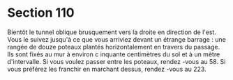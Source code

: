 # Section 110

Bientôt le tunnel oblique brusquement vers la droite en direction de l'est. Vous le suivez
jusqu'à ce que vous arriviez devant un étrange barrage  : une rangée de douze poteaux
plantés horizontalement en travers du passage. Ils sont fixés au mur à environ c inquante
centimètres du sol et à un mètre d'intervalle. Si vous voulez passer entre les poteaux,
rendez -vous au 58. Si vous préférez les franchir en marchant dessus, rendez -vous au 223.